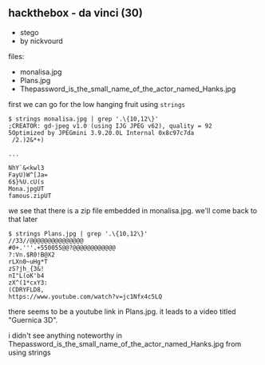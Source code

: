 ## hackthebox - da vinci (30)

- stego
- by nickvourd

files:
- monalisa.jpg
- Plans.jpg
- Thepassword_is_the_small_name_of_the_actor_named_Hanks.jpg

first we can go for the low hanging fruit using ```strings```

```
$ strings monalisa.jpg | grep '.\{10,12\}'
;CREATOR: gd-jpeg v1.0 (using IJG JPEG v62), quality = 92
5Optimized by JPEGmini 3.9.20.0L Internal 0x8c97c7da
 /2.)2&*+)

...

NhY`&<kwl3
FayU)W^[Ja=
6$}%U.cU(s
Mona.jpgUT
famous.zipUT
```
we see that there is a zip file embedded in monalisa.jpg. we'll come back to that later

```
$ strings Plans.jpg | grep '.\{10,12\}'
//33//@@@@@@@@@@@@@@@
#0+.'''.+550055@@?@@@@@@@@@@@@
?:Vn.$R0!B@X2
rLXn0~uHg*T
zS?jh_{3&!
nI"L(oK'b4
zX^(1*cxY3:
(CDRYFLD8,
https://www.youtube.com/watch?v=jc1Nfx4c5LQ
```
there seems to be a youtube link in Plans.jpg. it leads to a video titled "Guernica 3D".

i didn't see anything noteworthy in Thepassword_is_the_small_name_of_the_actor_named_Hanks.jpg from using strings



